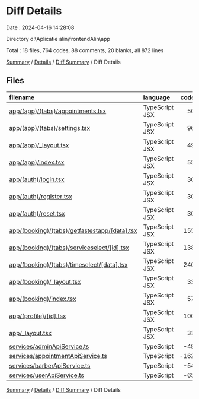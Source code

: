 # Diff Details

Date : 2024-04-16 14:28:08

Directory d:\\Aplicatie alin\\frontendAlin\\app

Total : 18 files,  764 codes, 88 comments, 20 blanks, all 872 lines

[Summary](results.md) / [Details](details.md) / [Diff Summary](diff.md) / Diff Details

## Files
| filename | language | code | comment | blank | total |
| :--- | :--- | ---: | ---: | ---: | ---: |
| [app/(app)/(tabs)/appointments.tsx](/app/(app)/(tabs)/appointments.tsx) | TypeScript JSX | 50 | 0 | 4 | 54 |
| [app/(app)/(tabs)/settings.tsx](/app/(app)/(tabs)/settings.tsx) | TypeScript JSX | 96 | 2 | 7 | 105 |
| [app/(app)/_layout.tsx](/app/(app)/_layout.tsx) | TypeScript JSX | 49 | 0 | 2 | 51 |
| [app/(app)/index.tsx](/app/(app)/index.tsx) | TypeScript JSX | 55 | 0 | 3 | 58 |
| [app/(auth)/login.tsx](/app/(auth)/login.tsx) | TypeScript JSX | 30 | 0 | 3 | 33 |
| [app/(auth)/register.tsx](/app/(auth)/register.tsx) | TypeScript JSX | 30 | 0 | 3 | 33 |
| [app/(auth)/reset.tsx](/app/(auth)/reset.tsx) | TypeScript JSX | 30 | 0 | 3 | 33 |
| [app/(booking)/(tabs)/getfastestapp/[data].tsx](/app/(booking)/(tabs)/getfastestapp/%5Bdata%5D.tsx) | TypeScript JSX | 155 | 2 | 10 | 167 |
| [app/(booking)/(tabs)/serviceselect/[id].tsx](/app/(booking)/(tabs)/serviceselect/%5Bid%5D.tsx) | TypeScript JSX | 138 | 0 | 7 | 145 |
| [app/(booking)/(tabs)/timeselect/[data].tsx](/app/(booking)/(tabs)/timeselect/%5Bdata%5D.tsx) | TypeScript JSX | 240 | 1 | 9 | 250 |
| [app/(booking)/_layout.tsx](/app/(booking)/_layout.tsx) | TypeScript JSX | 33 | 0 | 6 | 39 |
| [app/(booking)/index.tsx](/app/(booking)/index.tsx) | TypeScript JSX | 57 | 1 | 5 | 63 |
| [app/(profile)/[id].tsx](/app/(profile)/%5Bid%5D.tsx) | TypeScript JSX | 100 | 0 | 5 | 105 |
| [app/_layout.tsx](/app/_layout.tsx) | TypeScript JSX | 31 | 87 | 7 | 125 |
| [services/adminApiService.ts](/services/adminApiService.ts) | TypeScript | -49 | 0 | -11 | -60 |
| [services/appointmentApiService.ts](/services/appointmentApiService.ts) | TypeScript | -162 | -1 | -15 | -178 |
| [services/barberApiService.ts](/services/barberApiService.ts) | TypeScript | -54 | 0 | -12 | -66 |
| [services/userApiService.ts](/services/userApiService.ts) | TypeScript | -65 | -4 | -16 | -85 |

[Summary](results.md) / [Details](details.md) / [Diff Summary](diff.md) / Diff Details